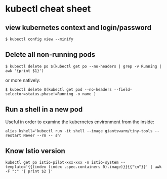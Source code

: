 # kubectl cheat sheet

## view kubernetes context and login/password

`$ kubectl config view --minify`

## Delete all non-running pods

`$ kubectl delete po $(kubectl get po --no-headers | grep -v Running | awk '{print $1}')`

or more natively:

`$ kubectl delete $(kubectl get pod --no-headers --field-selector=status.phase!=Running -o name )`

## Run a shell in a new pod 

Useful in order to examine the kubernetes environment from the inside:

`alias kshell='kubectl run -it shell --image giantswarm/tiny-tools --restart Never --rm -- sh'`

## Know Istio version

`kubectl get po istio-pilot-xxx-xxx -n istio-system --template='{{(index (index .spec.containers 0).image)}}{{"\n"}}' | awk -F ":" '{ print $2 }'`
